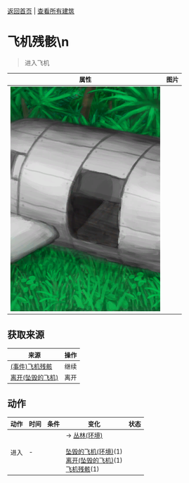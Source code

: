 [返回首页](index.md)   |  [查看所有建筑](building.md)
# 飞机残骸\n  
> 进入飞机  
  
  属性  |   图片   
 ----  |  ----:   
   |  ![](Sprite/PlaneCrashed.png)   
  
## 获取来源  
来源  |  操作  
----  |  ----  
[(事件)飞机残骸](Event_PlaneCrashFound.md)  |  继续  
[离开(坠毁的飞机)](PlaneCrashExit.md)  |  离开  
## 动作  
动作  |  时间  |  条件  |  变化  |  状态  
----  |  ----  |  ----  |  ----  |  ----  
进入  |  -  |    |  → [丛林(环境)](Env_Jungle.md)<br><br>[坠毁的飞机(环境)](Env_CrashedPlane.md)(1)<br>[离开(坠毁的飞机)](PlaneCrashExit.md)(1)<br>[飞机残骸](PlaneCrash.md)(1)  |    
